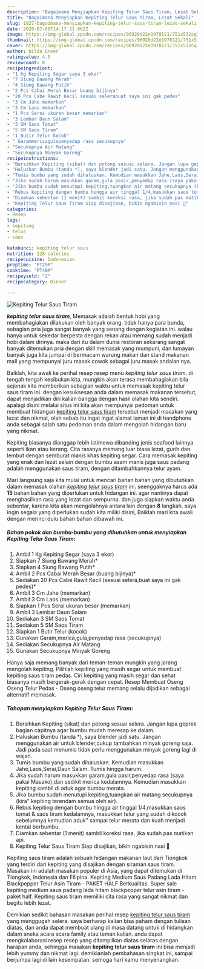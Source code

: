 ```yaml
---
description: "Bagaimana Menyiapkan Kepiting Telur Saus Tiram, Lezat Sekali"
title: "Bagaimana Menyiapkan Kepiting Telur Saus Tiram, Lezat Sekali"
slug: 1927-bagaimana-menyiapkan-kepiting-telur-saus-tiram-lezat-sekali
date: 2020-07-08T14:17:21.662Z
image: https://img-global.cpcdn.com/recipes/96920d22e1978121/751x532cq70/kepiting-telur-saus-tiram-foto-resep-utama.jpg
thumbnail: https://img-global.cpcdn.com/recipes/96920d22e1978121/751x532cq70/kepiting-telur-saus-tiram-foto-resep-utama.jpg
cover: https://img-global.cpcdn.com/recipes/96920d22e1978121/751x532cq70/kepiting-telur-saus-tiram-foto-resep-utama.jpg
author: Hilda Greer
ratingvalue: 4.5
reviewcount: 8
recipeingredient:
- "1 Kg Kepiting Segar saya 3 ekor"
- "7 Siung Bawang Merah"
- "4 Siung Bawang Putih"
- "2 Pcs Cabai Merah Besar buang bijinya"
- "20 Pcs Cabe Rawit Kecil sesuai selerabuat saya ini gak pedes"
- "3 Cm Jahe memarkan"
- "3 Cm Laos memarkan"
- "1 Pcs Serai ukuran besar memarkan"
- "3 Lembar Daun Salam"
- "3 SM Saos Tomat"
- "5 SM Saos Tiram"
- "1 Butir Telur kocok"
- " Garammericagulapenyedap rasa secukupnya"
- "Secukupnya Air Matang"
- "Secukupnya Minyak Goreng"
recipeinstructions:
- "Bersihkan Kepiting (sikat) dan potong sesuai selera. Jangan lupa geprek bagian capitnya agar bumbu mudah meresap ke dalam."
- "Haluskan Bumbu (tanda *), saya blender jadi satu. Jangan menggunakan air untuk blender,cukup tambahkan minyak goreng saja. Jadi pada saat menumis tidak perlu menggunakan minyak goreng lagi di wajan."
- "Tumis bumbu yang sudah dihaluskan. Kemudian masukkan Jahe,Laos,Serai,Daun Salam. Tumis hingga harum."
- "Jika sudah harum masukkan garam,gula pasir,penyedap rasa (saya pakai Masako),dan sedikit merica kedalamnya. Kemudian masukkan kepiting sambil di aduk agar bumbu merata."
- "Jika bumbu sudah menutupi kepiting,tuangkan air matang secukupnya (kira&#34; kepiting terendam semua oleh air)."
- "Rebus kepiting dengan bumbu hingga air tinggal 1/4,masukkan saos tomat &amp; saos tiram kedalamnya, masukkan telur yang sudah dikocok sebelumnya kemudian aduk&#34; sampai telur merata dan kuah menjadi kental berbumbu."
- "Diamkan sebentar (1 menit) sambil koreksi rasa, jika sudah pas matikan api."
- "Kepiting Telur Saus Tiram Siap disajikan, bikin ngabisin nasi 🤭"
categories:
- Resep
tags:
- kepiting
- telur
- saus

katakunci: kepiting telur saus 
nutrition: 128 calories
recipecuisine: Indonesian
preptime: "PT29M"
cooktime: "PT40M"
recipeyield: "2"
recipecategory: Dinner

---
```



![Kepiting Telur Saus Tiram](https://img-global.cpcdn.com/recipes/96920d22e1978121/751x532cq70/kepiting-telur-saus-tiram-foto-resep-utama.jpg)

<b><i>kepiting telur saus tiram</i></b>, Memasak adalah bentuk hobi yang membahagiakan dilakukan oleh banyak orang. tidak hanya para bunda, sebagian pria juga sangat banyak yang senang dengan kegiatan ini. walau hanya untuk sekedar berpesta dengan rekan atau memang sudah menjadi hobi dalam dirinya. maka dari itu dalam dunia restoran sekarang sangat banyak ditemukan pria dengan skill memasak yang mumpuni, dan lumayan banyak juga kita jumpai di bermacam warung makan dan stand makanan mall yang mempunyai juru masak cowok sebagai juru masak andalan nya.

Baiklah, kita awali ke perihal resep resep menu <i>kepiting telur saus tiram</i>. di tengah tengah kesibukan kita, mungkin akan terasa membahagiakan bila sejenak kita memberikan sebagian waktu untuk memasak kepiting telur saus tiram ini. dengan kesuksesan anda dalam memasak makanan tersebut, dapat menjadikan diri kalian bangga dengan hasil olahan kita sendiri. apalagi disini melalui situs ini kita akan mempunyai pedoman untuk membuat hidangan <u>kepiting telur saus tiram</u> tersebut menjadi masakan yang lezat dan nikmat, oleh sebab itu ingat ingat alamat laman ini di handphone anda sebagai salah satu pedoman anda dalam mengolah hidangan baru yang nikmat.

Kepiting biasanya dianggap lebih istimewa dibanding jenis seafood lainnya seperti ikan atau kerang. Cita rasanya memang luar biasa lezat, gurih dan lembut dengan semburat manis khas kepiting segar. Cara memasak kepiting yang enak dan lezat selain dengan bumbu asam manis juga saus padang adalah menggunakan saus tiram, dengan ditambahkannya telur ayam.


Mari langsung saja kita mulai untuk mencari bahan bahan yang dibutuhkan dalam memasak olahan <u><i>kepiting telur saus tiram</i></u> ini. seenggaknya harus ada <b>15</b> bahan bahan yang diperlukan untuk hidangan ini. agar nantinya dapat menghasilkan rasa yang lezat dan sempurna. dan juga siapkan waktu anda sebentar, karena kita akan mengolahnya antara lain dengan <b>8</b> langkah. saya ingin segala yang diperlukan sudah kita miliki disini, Baiklah mari kita awali dengan merinci dulu bahan bahan dibawah ini.

<!--inarticleads1-->

##### Bahan pokok dan bumbu-bumbu yang dibutuhkan untuk menyiapkan Kepiting Telur Saus Tiram:

1. Ambil 1 Kg Kepiting Segar (saya 3 ekor)
1. Siapkan 7 Siung Bawang Merah*
1. Siapkan 4 Siung Bawang Putih*
1. Ambil 2 Pcs Cabai Merah Besar (buang bijinya)*
1. Sediakan 20 Pcs Cabe Rawit Kecil (sesuai selera,buat saya ini gak pedes)*
1. Ambil 3 Cm Jahe (memarkan)
1. Ambil 3 Cm Laos (memarkan)
1. Siapkan 1 Pcs Serai ukuran besar (memarkan)
1. Ambil 3 Lembar Daun Salam
1. Sediakan 3 SM Saos Tomat
1. Sediakan 5 SM Saos Tiram
1. Siapkan 1 Butir Telur (kocok)
1. Gunakan  Garam,merica,gula,penyedap rasa (secukupnya)
1. Sediakan Secukupnya Air Matang
1. Gunakan Secukupnya Minyak Goreng


Hanya saja memang banyak dari teman-teman mungkin yang jarang mengolah kepiting. Pilihlah kepiting yang masih segar untuk membuat kepiting saus tiram pedas. Ciri kepiting yang masih segar dan sehat biasanya masih bergerak-gerak dengan cepat. Resep Membuat Oseng Oseng Telur Pedas - Oseng oseng telur memang selalu dijadikan sebagai alternatif memasak. 

<!--inarticleads2-->

##### Tahapan menyiapkan Kepiting Telur Saus Tiram:

1. Bersihkan Kepiting (sikat) dan potong sesuai selera. Jangan lupa geprek bagian capitnya agar bumbu mudah meresap ke dalam.
1. Haluskan Bumbu (tanda *), saya blender jadi satu. Jangan menggunakan air untuk blender,cukup tambahkan minyak goreng saja. Jadi pada saat menumis tidak perlu menggunakan minyak goreng lagi di wajan.
1. Tumis bumbu yang sudah dihaluskan. Kemudian masukkan Jahe,Laos,Serai,Daun Salam. Tumis hingga harum.
1. Jika sudah harum masukkan garam,gula pasir,penyedap rasa (saya pakai Masako),dan sedikit merica kedalamnya. Kemudian masukkan kepiting sambil di aduk agar bumbu merata.
1. Jika bumbu sudah menutupi kepiting,tuangkan air matang secukupnya (kira&#34; kepiting terendam semua oleh air).
1. Rebus kepiting dengan bumbu hingga air tinggal 1/4,masukkan saos tomat &amp; saos tiram kedalamnya, masukkan telur yang sudah dikocok sebelumnya kemudian aduk&#34; sampai telur merata dan kuah menjadi kental berbumbu.
1. Diamkan sebentar (1 menit) sambil koreksi rasa, jika sudah pas matikan api.
1. Kepiting Telur Saus Tiram Siap disajikan, bikin ngabisin nasi 🤭


Kepiting saus tiram adalah sebuah hidangan makanan laut dari Tiongkok yang terdiri dari kepiting yang disajikan dengan siraman saus tiram. Masakan ini adalah masakan populer di Asia, yang dapat ditemukan di Tiongkok, Indonesia dan Filipina. Kepiting Medium Saus Padang Lada Hitam Blackpepper Telur Asin Tiram - PAKET HALF Berkualitas. Super sale kepiting medium saus padang lada hitam blackpepper telur asin tiram - paket half. Kepiting saus tiram memiliki cita rasa yang sangat nikmat dan begitu lebih lezat. 

Demikian sedikit bahasan masakan perihal resep <u>kepiting telur saus tiram</u> yang menggugah selera. saya berharap kalian bisa paham dengan tulisan diatas, dan anda dapat membuat ulang di masa datang untuk di hidangkan dalam aneka acara acara family atau teman kalian. anda dapat mengkolaborasi resep resep yang ditampilkan diatas selaras dengan harapan anda, sehingga masakan <b>kepiting telur saus tiram</b> ini bisa menjadi lebih yummy dan nikmat lagi. demikianlah pembahasan singkat ini, sampai berjumpa lagi di lain kesempatan. semoga hari kamu menyenangkan.
